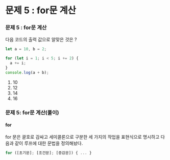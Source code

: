 # 문제 5 : for문 계산

### 문제 5 : for문 계산

다음 코드의 출력 값으로 알맞은 것은 ?

```javascript
let a = 10, b = 2;

for (let i = 1; i < 5; i += 2) {
  a += i;
}
console.log(a + b);
```

1. 10
2. 12
3. 14
4. 16

### 문제 5:  for문 계산\(풀이\)

#### for

for 문은 괄호로 감싸고 세미콜론으로 구분한 세 가지의 작업을 표현식으로 명시하고 다음과 같이 루프에 대한 문법을 정의해놨다.

```javascript
for ([초기문]; [조건문]; [증감문]) { ... }
```









